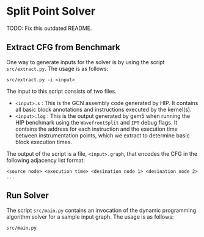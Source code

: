# Split Point Solver

TODO: Fix this outdated README.

## Extract CFG from Benchmark

One way to generate inputs for the solver is by using the script `src/extract.py`.
The usage is as follows:

```
src/extract.py -i <input>
```

The input to this script consists of two files.

- `<input>.s` : This is the GCN assembly code generated by HIP. It contains all basic block annotations and instructions executed by the kernel(s).
- `<input>.log` : This is the output generated by gem5 when running the HIP benchmark using the `WavefrontSplit` and `IPT` debug flags. It contains the address for each instruction and the execution time between instrumentation points, which we extract to determine basic block execution times.

The output of the script is a file, `<input>.graph`, that encodes the CFG in the following adjacency list format:

```
<source node> <execution time> <desination node 1> <desination node 2> ...
```

## Run Solver

The script `src/main.py` contains an invocation of the dynamic programming algorithm solver for a sample input graph.
The usage is as follows:

```
src/main.py
```